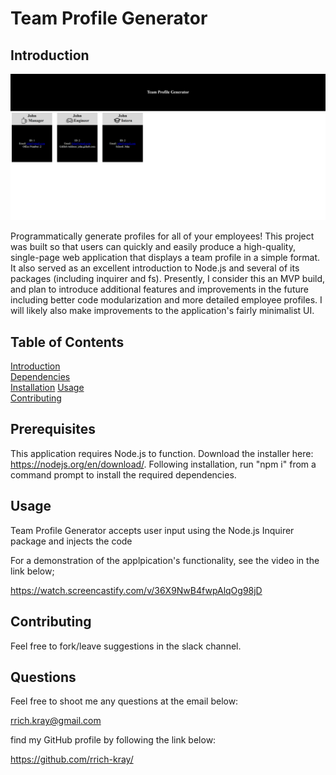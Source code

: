 # Team Profile Generator

## Introduction

![main screenshot](./assets/images/screen1.png)

Programmatically generate profiles for all of your employees! This project was built so that users can quickly and easily produce a high-quality, single-page web application that displays a team profile in a simple format. It also served as an excellent introduction to Node.js and several of its packages (including inquirer and fs). Presently, I consider this an MVP build, and plan to introduce additional features and improvements in the future including better code modularization and more detailed employee profiles. I will likely also make improvements to the application's fairly minimalist UI.

## Table of Contents

[Introduction](#introduction)  
[Dependencies](#dependencies)  
[Installation](#Installation)
[Usage](#usage)  
[Contributing](#contributing)

## Prerequisites

This application requires Node.js to function. Download the installer here: https://nodejs.org/en/download/. Following installation, run "npm i" from a command prompt to install the required dependencies.

## Usage

Team Profile Generator accepts user input using the Node.js Inquirer package and injects the code

For a demonstration of the applpication's functionality, see the video in the link below;

https://watch.screencastify.com/v/36X9NwB4fwpAlqOg98jD

## Contributing

Feel free to fork/leave suggestions in the slack channel.

## Questions

Feel free to shoot me any questions at the email below:

rrich.kray@gmail.com

find my GitHub profile by following the link below:

https://github.com/rrich-kray/
